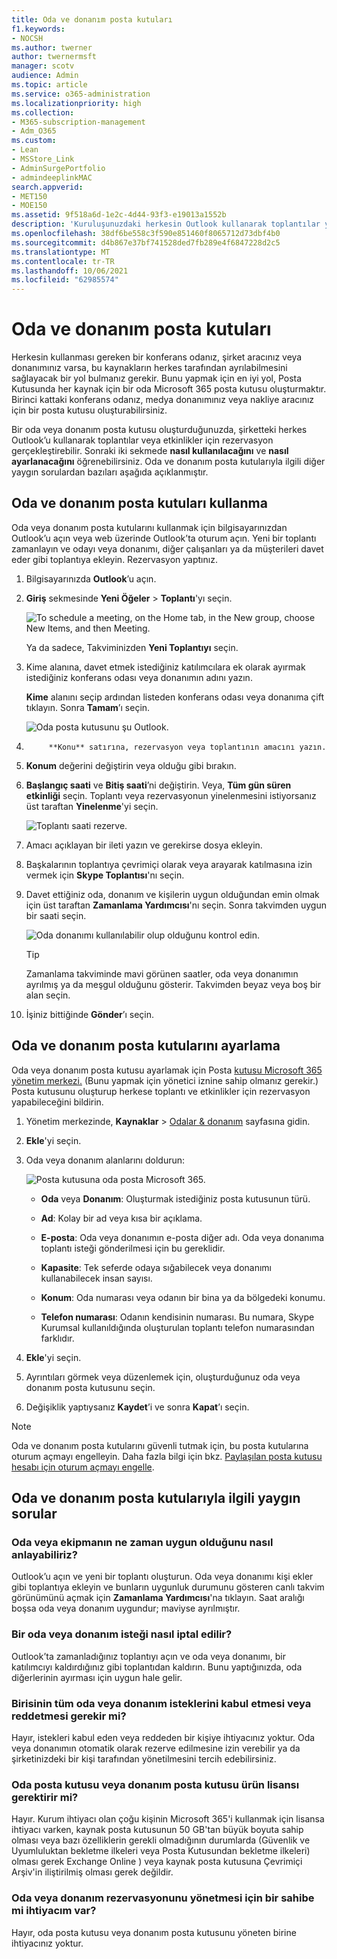```yaml
---
title: Oda ve donanım posta kutuları
f1.keywords:
- NOCSH
ms.author: twerner
author: twernermsft
manager: scotv
audience: Admin
ms.topic: article
ms.service: o365-administration
ms.localizationpriority: high
ms.collection:
- M365-subscription-management
- Adm_O365
ms.custom:
- Lean
- MSStore_Link
- AdminSurgePortfolio
- admindeeplinkMAC
search.appverid:
- MET150
- MOE150
ms.assetid: 9f518a6d-1e2c-4d44-93f3-e19013a1552b
description: 'Kuruluşunuzdaki herkesin Outlook kullanarak toplantılar ya da etkinlikler için saklayabilmesi için, bir oda veya donanım posta kutusu oluşturun. '
ms.openlocfilehash: 38df6be558c3f590e851460f8065712d73dbf4b0
ms.sourcegitcommit: d4b867e37bf741528ded7fb289e4f6847228d2c5
ms.translationtype: MT
ms.contentlocale: tr-TR
ms.lasthandoff: 10/06/2021
ms.locfileid: "62985574"
---
```

# <a name="room-and-equipment-mailboxes"></a>Oda ve donanım posta kutuları

Herkesin kullanması gereken bir konferans odanız, şirket aracınız veya donanımınız varsa, bu kaynakların herkes tarafından ayrılabilmesini sağlayacak bir yol bulmanız gerekir. Bunu yapmak için en iyi yol, Posta Kutusunda her kaynak için bir oda Microsoft 365 posta kutusu oluşturmaktır. Birinci kattaki konferans odanız, medya donanımınız veya nakliye aracınız için bir posta kutusu oluşturabilirsiniz.
  
Bir oda veya donanım posta kutusu oluşturduğunuzda, şirketteki herkes Outlook’u kullanarak toplantılar veya etkinlikler için rezervasyon gerçekleştirebilir. Sonraki iki sekmede **nasıl kullanılacağını** ve **nasıl ayarlanacağını** öğrenebilirsiniz. Oda ve donanım posta kutularıyla ilgili diğer yaygın sorulardan bazıları aşağıda açıklanmıştır.
  
## <a name="use-room-and-equipment-mailboxes"></a>Oda ve donanım posta kutuları kullanma

Oda veya donanım posta kutularını kullanmak için bilgisayarınızdan Outlook’u açın veya web üzerinde Outlook’ta oturum açın. Yeni bir toplantı zamanlayın ve odayı veya donanımı, diğer çalışanları ya da müşterileri davet eder gibi toplantıya ekleyin. Rezervasyon yaptınız.
  
1. Bilgisayarınızda **Outlook**’u açın.

2. **Giriş** sekmesinde **Yeni Öğeler** \> **Toplantı**'yı seçin.

   ![To schedule a meeting, on the Home tab, in the New group, choose New Items, and then Meeting.](../../media/ffd575a8-1036-4d67-b839-73941fc60276.png)

   Ya da sadece, Takviminizden **Yeni Toplantıyı** seçin.
    
3. Kime alanına, davet etmek istediğiniz katılımcılara ek olarak ayırmak istediğiniz konferans odası veya donanımın adını yazın.

   **Kime** alanını seçip ardından listeden konferans odası veya donanıma çift tıklayın. Sonra **Tamam**’ı seçin.

   ![Oda posta kutusunu şu Outlook.](../../media/4588c806-9fb9-46c9-b2d8-34caa943e28e.png)
  
4. 
            **Konu** satırına, rezervasyon veya toplantının amacını yazın. 
    
5. **Konum** değerini değiştirin veya olduğu gibi bırakın. 
    
6. **Başlangıç saati** ve **Bitiş saati**’ni değiştirin. Veya, **Tüm gün süren etkinliği** seçin. Toplantı veya rezervasyonun yinelenmesini istiyorsanız üst taraftan **Yinelenme**'yi seçin.
 
   ![Toplantı saati rezerve.](../../media/4b72a0a6-4da2-449e-909e-85ea79f78e2c.png)
  
7. Amacı açıklayan bir ileti yazın ve gerekirse dosya ekleyin.
    
8. Başkalarının toplantıya çevrimiçi olarak veya arayarak katılmasına izin vermek için **Skype Toplantısı**'nı seçin.
    
9. Davet ettiğiniz oda, donanım ve kişilerin uygun olduğundan emin olmak için üst taraftan **Zamanlama Yardımcısı**'nı seçin. Sonra takvimden uygun bir saati seçin.

   ![Oda donanımı kullanılabilir olup olduğunu kontrol edin.](../../media/eb0097c6-4263-4b63-bfca-f7c03ad99b4f.png)

   > [!TIP]
   > Zamanlama takviminde mavi görünen saatler, oda veya donanımın ayrılmış ya da meşgul olduğunu gösterir. Takvimden beyaz veya boş bir alan seçin. 
  
10. İşiniz bittiğinde **Gönder**’ı seçin.
    
## <a name="set-up-room-and-equipment-mailboxes"></a>Oda ve donanım posta kutularını ayarlama

Oda veya donanım posta kutusu ayarlamak için Posta <a href="https://go.microsoft.com/fwlink/p/?linkid=2024339" target="_blank">kutusu Microsoft 365 yönetim merkezi.</a> (Bunu yapmak için yönetici iznine sahip olmanız gerekir.) Posta kutusunu oluşturup herkese toplantı ve etkinlikler için rezervasyon yapabileceğini bildirin.
  
1. Yönetim merkezinde, **Kaynaklar** \> [Odalar &amp; donanım](https://go.microsoft.com/fwlink/p/?linkid=2067334) sayfasına gidin.
  
2. **Ekle**'yi seçin.
    
3. Oda veya donanım alanlarını doldurun:

   ![Posta kutusuna oda posta Microsoft 365.](../../media/114d49e3-976e-40ef-b0af-2b0f5c85f15e.png)
  
   - **Oda** veya **Donanım**: Oluşturmak istediğiniz posta kutusunun türü.
    
   - **Ad**: Kolay bir ad veya kısa bir açıklama.
    
   - **E-posta**: Oda veya donanımın e-posta diğer adı. Oda veya donanıma toplantı isteği gönderilmesi için bu gereklidir.
    
   - **Kapasite**: Tek seferde odaya sığabilecek veya donanımı kullanabilecek insan sayısı.
    
   - **Konum**: Oda numarası veya odanın bir bina ya da bölgedeki konumu.
    
   - **Telefon numarası**: Odanın kendisinin numarası. Bu numara, Skype Kurumsal kullanıldığında oluşturulan toplantı telefon numarasından farklıdır.
    
4. **Ekle**'yi seçin.
    
5. Ayrıntıları görmek veya düzenlemek için, oluşturduğunuz oda veya donanım posta kutusunu seçin.
  
6. Değişiklik yaptıysanız **Kaydet**’i ve sonra **Kapat**’ı seçin.

> [!Note]
> Oda ve donanım posta kutularını güvenli tutmak için, bu posta kutularına oturum açmayı engelleyin. Daha fazla bilgi için bkz. [Paylaşılan posta kutusu hesabı için oturum açmayı engelle](/office365/admin/email/create-a-shared-mailbox#block-sign-in-for-the-shared-mailbox-account).

## <a name="common-questions-about-room-and-equipment-mailboxes"></a>Oda ve donanım posta kutularıyla ilgili yaygın sorular

### <a name="how-can-you-tell-when-the-room-or-equipment-is-available"></a>Oda veya ekipmanın ne zaman uygun olduğunu nasıl anlayabiliriz?

Outlook’u açın ve yeni bir toplantı oluşturun. Oda veya donanımı kişi ekler gibi toplantıya ekleyin ve bunların uygunluk durumunu gösteren canlı takvim görünümünü açmak için **Zamanlama Yardımcısı**'na tıklayın. Saat aralığı boşsa oda veya donanım uygundur; maviyse ayrılmıştır. 
  
### <a name="how-do-you-cancel-a-room-or-equipment-request"></a>Bir oda veya donanım isteği nasıl iptal edilir?

Outlook’ta zamanladığınız toplantıyı açın ve oda veya donanımı, bir katılımcıyı kaldırdığınız gibi toplantıdan kaldırın. Bunu yaptığınızda, oda diğerlerinin ayırması için uygun hale gelir.
  
### <a name="does-someone-have-to-accept-or-decline-every-room-or-equipment-request"></a>Birisinin tüm oda veya donanım isteklerini kabul etmesi veya reddetmesi gerekir mi?

Hayır, istekleri kabul eden veya reddeden bir kişiye ihtiyacınız yoktur. Oda veya donanımın otomatik olarak rezerve edilmesine izin verebilir ya da şirketinizdeki bir kişi tarafından yönetilmesini tercih edebilirsiniz. 
  
### <a name="does-a-room-mailbox-or-equipment-mailbox-need-a-product-license"></a>Oda posta kutusu veya donanım posta kutusu ürün lisansı gerektirir mi?

Hayır. Kurum ihtiyacı olan çoğu kişinin Microsoft 365'i kullanmak için lisansa ihtiyacı varken, kaynak posta kutusunun 50 GB'tan büyük boyuta sahip olması veya bazı özelliklerin gerekli olmadığının durumlarda (Güvenlik ve Uyumluluktan bekletme ilkeleri veya Posta Kutusundan bekletme ilkeleri) olması gerek Exchange Online ) veya kaynak posta kutusuna Çevrimiçi Arşiv'in iliştirilmiş olması gerek değildir.
  
### <a name="do-i-need-an-owner-in-charge-of-booking-the-rooms-or-equipment"></a>Oda veya donanım rezervasyonunu yönetmesi için bir sahibe mi ihtiyacım var?

 Hayır, oda posta kutusu veya donanım posta kutusunu yöneten birine ihtiyacınız yoktur.
